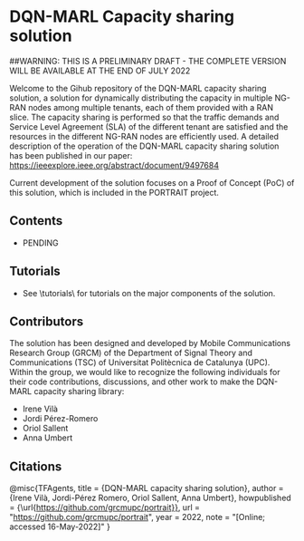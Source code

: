 # DQN-MARL Capacity sharing solution

##WARNING: THIS IS A PRELIMINARY DRAFT - THE COMPLETE VERSION WILL BE AVAILABLE AT THE END OF JULY 2022

Welcome to the Gihub repository of the DQN-MARL capacity sharing solution, a solution for dynamically distributing the capacity in multiple NG-RAN nodes among multiple tenants, each of them provided with a RAN slice. The capacity sharing is performed so that the traffic demands and Service Level Agreement (SLA) of the different tenant are satisfied and the resources in the different NG-RAN nodes are efficiently used. A detailed description of the operation of the DQN-MARL capacity sharing solution has been published in our paper: https://ieeexplore.ieee.org/abstract/document/9497684

Current development of the solution focuses on a Proof of Concept (PoC) of this solution, which is included in the PORTRAIT project. 

## Contents

- PENDING

## Tutorials
- See \tutorials\ for tutorials on the major components of the solution. 

## Contributors
The solution has been designed and developed by Mobile Communications Research Group (GRCM) of the Department of Signal Theory and Communications (TSC) of Universitat Politècnica de Catalunya (UPC). Within the group, we would like to recognize the following individuals for their code contributions, discussions, and other work to make the DQN-MARL capacity sharing library:
- Irene Vilà
- Jordi Pérez-Romero
- Oriol Sallent
- Anna Umbert

## Citations

@misc{TFAgents,
  title = {DQN-MARL capacity sharing solution},
  author = {Irene Vilà, Jordi-Pérez Romero, Oriol Sallent, Anna Umbert},
  howpublished = {\url{https://github.com/grcmupc/portrait}},
  url = "https://github.com/grcmupc/portrait",
  year = 2022,
  note = "[Online; accessed 16-May-2022]"
}
